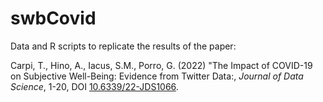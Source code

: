 # swbCovid
Data and R scripts to replicate the results of the paper: 

Carpi, T., Hino, A., Iacus, S.M., Porro, G. (2022) "The Impact of COVID-19 on Subjective Well-Being: Evidence from Twitter Data:, *Journal of Data Science*, 1-20, DOI [10.6339/22-JDS1066](https://doi.org/10.6339/22-JDS1066).


